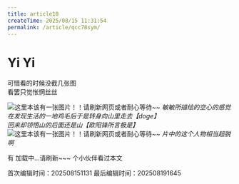 ```yaml
---
title: article10
createTime: 2025/08/15 11:31:54
permalink: /article/qcc78sym/
---
```

# Yi Yi

可惜看的时候没截几张图  
看罢只觉怅惘丝丝

![这里本该有一张图片！！请刷新网页或者耐心等待~~](/public/images/YiYi2.png)
*敏敏所描绘的空心的感觉 在发现生活的一地鸡毛后于是转身向山里走去【doge】  
回来却领悟山的后面还是山【欧阳锋所言极是】*
![这里本该有一张图片！！请刷新网页或者耐心等待~~](/public/images/YiYi1.png)
*片中的这个人物相当超脱啊*

有 <span id="busuanzi_page_pv">加载中...请刷新~~~</span> 个小伙伴看过本文


<!-- 文章编辑时间信息 -->
首次编辑时间：202508151131
最后编辑时间：202508191645
<!-- 编辑时间信息结束 -->
